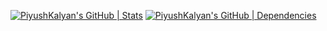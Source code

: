 

[![PiyushKalyan's GitHub | Stats](https://stats.quine.sh/PiyushKalyan/github?theme=dark)](https://quine.sh?utm_source=widgets&utm_campaign=PiyushKalyan)
[![PiyushKalyan's GitHub | Dependencies](https://stats.quine.sh/PiyushKalyan/dependencies?theme=dark)](https://quine.sh?utm_source=widgets&utm_campaign=PiyushKalyan) 
